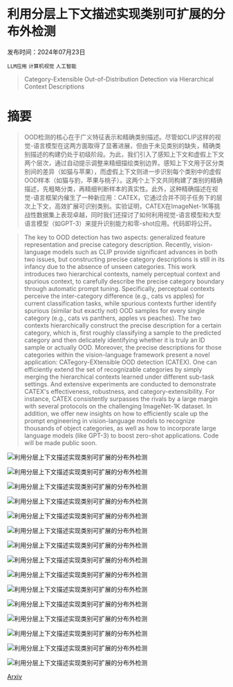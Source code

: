 # 利用分层上下文描述实现类别可扩展的分布外检测

发布时间：2024年07月23日

`LLM应用` `计算机视觉` `人工智能`

> Category-Extensible Out-of-Distribution Detection via Hierarchical Context Descriptions

# 摘要

> OOD检测的核心在于广义特征表示和精确类别描述。尽管如CLIP这样的视觉-语言模型在这两方面取得了显著进展，但由于未见类别的缺失，精确类别描述的构建仍处于初级阶段。为此，我们引入了感知上下文和虚假上下文两个层次，通过自动提示调整来精细描绘类别边界。感知上下文用于区分类别间的差异（如猫与苹果），而虚假上下文则进一步识别每个类别中的虚假OOD样本（如猫与豹，苹果与桃子）。这两个上下文共同构建了类别的精确描述，先粗略分类，再精细判断样本的真实性。此外，这种精确描述在视觉-语言框架内催生了一种新应用：CATEX，它通过合并不同子任务下的层次上下文，高效扩展可识别类别。实验证明，CATEX在ImageNet-1K等挑战性数据集上表现卓越，同时我们还探讨了如何利用视觉-语言模型和大型语言模型（如GPT-3）来提升识别能力和零-shot应用。代码即将公开。

> The key to OOD detection has two aspects: generalized feature representation and precise category description. Recently, vision-language models such as CLIP provide significant advances in both two issues, but constructing precise category descriptions is still in its infancy due to the absence of unseen categories. This work introduces two hierarchical contexts, namely perceptual context and spurious context, to carefully describe the precise category boundary through automatic prompt tuning. Specifically, perceptual contexts perceive the inter-category difference (e.g., cats vs apples) for current classification tasks, while spurious contexts further identify spurious (similar but exactly not) OOD samples for every single category (e.g., cats vs panthers, apples vs peaches). The two contexts hierarchically construct the precise description for a certain category, which is, first roughly classifying a sample to the predicted category and then delicately identifying whether it is truly an ID sample or actually OOD. Moreover, the precise descriptions for those categories within the vision-language framework present a novel application: CATegory-EXtensible OOD detection (CATEX). One can efficiently extend the set of recognizable categories by simply merging the hierarchical contexts learned under different sub-task settings. And extensive experiments are conducted to demonstrate CATEX's effectiveness, robustness, and category-extensibility. For instance, CATEX consistently surpasses the rivals by a large margin with several protocols on the challenging ImageNet-1K dataset. In addition, we offer new insights on how to efficiently scale up the prompt engineering in vision-language models to recognize thousands of object categories, as well as how to incorporate large language models (like GPT-3) to boost zero-shot applications. Code will be made public soon.

![利用分层上下文描述实现类别可扩展的分布外检测](../../../paper_images/2407.16725/x1.png)

![利用分层上下文描述实现类别可扩展的分布外检测](../../../paper_images/2407.16725/x2.png)

![利用分层上下文描述实现类别可扩展的分布外检测](../../../paper_images/2407.16725/x3.png)

![利用分层上下文描述实现类别可扩展的分布外检测](../../../paper_images/2407.16725/x4.png)

![利用分层上下文描述实现类别可扩展的分布外检测](../../../paper_images/2407.16725/x5.png)

![利用分层上下文描述实现类别可扩展的分布外检测](../../../paper_images/2407.16725/x6.png)

![利用分层上下文描述实现类别可扩展的分布外检测](../../../paper_images/2407.16725/x7.png)

![利用分层上下文描述实现类别可扩展的分布外检测](../../../paper_images/2407.16725/x8.png)

![利用分层上下文描述实现类别可扩展的分布外检测](../../../paper_images/2407.16725/x9.png)

![利用分层上下文描述实现类别可扩展的分布外检测](../../../paper_images/2407.16725/raw.png)

![利用分层上下文描述实现类别可扩展的分布外检测](../../../paper_images/2407.16725/shift_a.png)

![利用分层上下文描述实现类别可扩展的分布外检测](../../../paper_images/2407.16725/shift_r.png)

![利用分层上下文描述实现类别可扩展的分布外检测](../../../paper_images/2407.16725/shift_sketch.png)

![利用分层上下文描述实现类别可扩展的分布外检测](../../../paper_images/2407.16725/x10.png)

![利用分层上下文描述实现类别可扩展的分布外检测](../../../paper_images/2407.16725/x11.png)

[Arxiv](https://arxiv.org/abs/2407.16725)